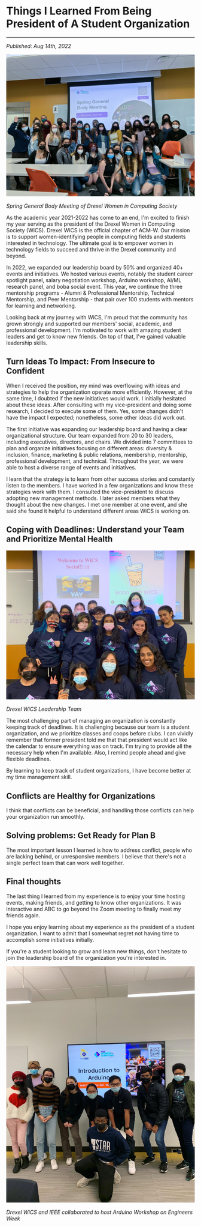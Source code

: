 # Things I Learned From Being President of A Student Organization
---
*Published: Aug 14th, 2022*

![](https://raw.githubusercontent.com/AriNguyen/aringuyen.github.io/master/src/assets/blogs/blog5/springGBM.jpg)

*Spring General Body Meeting of Drexel Women in Computing Society*

As the academic year 2021-2022 has come to an end, I'm excited to finish my year serving as the president of the Drexel Women in Computing Society (WiCS). Drexel WiCS is the official chapter of ACM-W. Our mission is to support women-identifying people in computing fields and students interested in technology. The ultimate goal is to empower women in technology fields to succeed and thrive in the Drexel community and beyond. 

In 2022, we expanded our leadership board by 50% and organized 40+ events and initiatives. We hosted various events, notably the student career spotlight panel, salary negotiation workshop, Arduino workshop, AI/ML research panel, and boba social event. This year, we continue the three mentorship programs - Alumni & Professional Mentorship, Technical Mentorship, and Peer Mentorship - that pair over 100 students with mentors for learning and networking. 

Looking back at my journey with WiCS, I'm proud that the community has grown strongly and supported our members' social, academic, and professional development. I'm motivated to work with amazing student leaders and get to know new friends. On top of that, I've gained valuable leadership skills. 

## Turn Ideas To Impact: From Insecure to Confident

When I received the position, my mind was overflowing with ideas and strategies to help the organization operate more efficiently. However, at the same time, I doubted if the new initiatives would work. I initially hesitated about these ideas. After consulting with my vice-president and doing some research, I decided to execute some of them. Yes, some changes didn't have the impact I expected; nonetheless, some other ideas did work out. 

The first initiative was expanding our leadership board and having a clear organizational structure. Our team expanded from 20 to 30 leaders, including executives, directors, and chairs. We divided into 7 committees to plan and organize initiatives focusing on different areas: diversity & inclusion, finance, marketing & public relations, membership, mentorship, professional development, and technical. Throughout the year, we were able to host a diverse range of events and initiatives. 

I learn that the strategy is to learn from other success stories and constantly listen to the members. I have worked in a few organizations and know these strategies work with them. I consulted the vice-president to discuss adopting new management methods. I later asked members what they thought about the new changes. I met one member at one event, and she said she found it helpful to understand different areas WiCS is working on. 

## Coping with Deadlines: Understand your Team and Prioritize Mental Health

![](https://raw.githubusercontent.com/AriNguyen/aringuyen.github.io/master/src/assets/blogs/blog5/officers.jpg)

*Drexel WiCS Leadership Team*

The most challenging part of managing an organization is constantly keeping track of deadlines. It is challenging because our team is a student organization, and we prioritize classes and coops before clubs. I can vividly remember that former president told me that that president would act like the calendar to ensure everything was on track. I'm trying to provide all the necessary help when I'm available. Also, I remind people ahead and give flexible deadlines. 

By learning to keep track of student organizations, I have become better at my time management skill. 

## Conflicts are Healthy for Organizations
I think that conflicts can be beneficial, and handling those conflicts can help your organization run smoothly. 

## Solving problems: Get Ready for Plan B
The most important lesson I learned is how to address conflict, people who are lacking behind, or unresponsive members. I believe that there's not a single perfect team that can work well together.

## Final thoughts

The last thing I learned from my experience is to enjoy your time hosting events, making friends, and getting to know other organizations. It was interactive and ABC to go beyond the Zoom meeting to finally meet my friends again. 

I hope you enjoy learning about my experience as the president of a student organization. I want to admit that I somewhat regret not having time to accomplish some initiatives initially. 

If you're a student looking to grow and learn new things, don't hesitate to join the leadership board of the organization you're interested in. 

![](https://raw.githubusercontent.com/AriNguyen/aringuyen.github.io/master/src/assets/blogs/blog5/arduino.jpg)

*Drexel WiCS and IEEE collaborated to host Arduino Workshop on Engineers Week*

